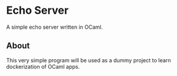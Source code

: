 # Echo Server

A simple echo server written in OCaml.

## About

This very simple program will be used as a dummy project to learn dockerization of OCaml apps.
